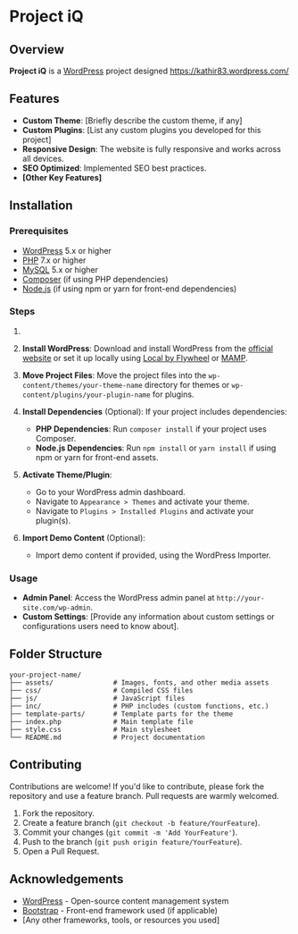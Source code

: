 
# Project iQ

## Overview

**Project iQ** is a [WordPress](https://wordpress.org) project designed 
https://kathir83.wordpress.com/

## Features

- **Custom Theme**: [Briefly describe the custom theme, if any]
- **Custom Plugins**: [List any custom plugins you developed for this project]
- **Responsive Design**: The website is fully responsive and works across all devices.
- **SEO Optimized**: Implemented SEO best practices.
- **[Other Key Features]**

## Installation

### Prerequisites

- [WordPress](https://wordpress.org) 5.x or higher
- [PHP](https://www.php.net/) 7.x or higher
- [MySQL](https://www.mysql.com/) 5.x or higher
- [Composer](https://getcomposer.org/) (if using PHP dependencies)
- [Node.js](https://nodejs.org/) (if using npm or yarn for front-end dependencies)

### Steps

1.

2. **Install WordPress**:
   Download and install WordPress from the [official website](https://wordpress.org/download/) or set it up locally using [Local by Flywheel](https://localwp.com/) or [MAMP](https://www.mamp.info/).

3. **Move Project Files**:
   Move the project files into the `wp-content/themes/your-theme-name` directory for themes or `wp-content/plugins/your-plugin-name` for plugins.

4. **Install Dependencies** (Optional):
   If your project includes dependencies:
   - **PHP Dependencies**: Run `composer install` if your project uses Composer.
   - **Node.js Dependencies**: Run `npm install` or `yarn install` if using npm or yarn for front-end assets.

5. **Activate Theme/Plugin**:
   - Go to your WordPress admin dashboard.
   - Navigate to `Appearance > Themes` and activate your theme.
   - Navigate to `Plugins > Installed Plugins` and activate your plugin(s).

6. **Import Demo Content** (Optional):
   - Import demo content if provided, using the WordPress Importer.

### Usage

- **Admin Panel**: Access the WordPress admin panel at `http://your-site.com/wp-admin`.
- **Custom Settings**: [Provide any information about custom settings or configurations users need to know about].

## Folder Structure

```
your-project-name/
├── assets/               # Images, fonts, and other media assets
├── css/                  # Compiled CSS files
├── js/                   # JavaScript files
├── inc/                  # PHP includes (custom functions, etc.)
├── template-parts/       # Template parts for the theme
├── index.php             # Main template file
├── style.css             # Main stylesheet
└── README.md             # Project documentation
```

## Contributing

Contributions are welcome! If you'd like to contribute, please fork the repository and use a feature branch. Pull requests are warmly welcomed.

1. Fork the repository.
2. Create a feature branch (`git checkout -b feature/YourFeature`).
3. Commit your changes (`git commit -m 'Add YourFeature'`).
4. Push to the branch (`git push origin feature/YourFeature`).
5. Open a Pull Request.


## Acknowledgements

- [WordPress](https://wordpress.org) - Open-source content management system
- [Bootstrap](https://getbootstrap.com) - Front-end framework used (if applicable)
- [Any other frameworks, tools, or resources you used]

```

